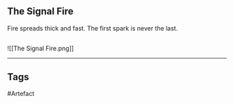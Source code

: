 ## The Signal Fire
Fire spreads thick and fast.
The first spark is never the last.
## 
![[The Signal Fire.png]]

---
## Tags
#Artefact